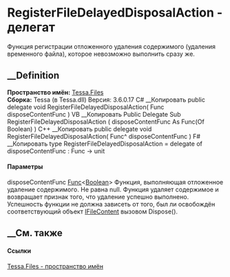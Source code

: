 # RegisterFileDelayedDisposalAction - делегат
Функция регистрации отложенного удаления содержимого (удаления временного
файла), которое невозможно выполнить сразу же.
## __Definition
 **Пространство имён:** [Tessa.Files](N_Tessa_Files.htm)  
 **Сборка:** Tessa (в Tessa.dll) Версия: 3.6.0.17
C# __Копировать
     public delegate void RegisterFileDelayedDisposalAction(
    	Func<bool> disposeContentFunc
    )
VB __Копировать
     Public Delegate Sub RegisterFileDelayedDisposalAction ( 
    	disposeContentFunc As Func(Of Boolean)
    )
C++ __Копировать
     public delegate void RegisterFileDelayedDisposalAction(
    	Func<bool>^ disposeContentFunc
    )
F# __Копировать
     type RegisterFileDelayedDisposalAction = 
        delegate of 
            disposeContentFunc : Func<bool> -> unit
#### Параметры
disposeContentFunc
[Func](https://learn.microsoft.com/dotnet/api/system.func-1)<[Boolean](https://learn.microsoft.com/dotnet/api/system.boolean)>
     Функция, выполняющая отложенное удаление содержимого. Не равна null. Функция удаляет содержимое и возвращает признак того, что удаление успешно выполнено. Успешность функции не должна зависеть от того, был ли освобождён соответствующий объект [IFileContent](T_Tessa_Files_IFileContent.htm) вызовом Dispose(). 
## __См. также
#### Ссылки
[Tessa.Files - пространство имён](N_Tessa_Files.htm)
